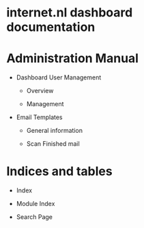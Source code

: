 # internet.nl dashboard documentation

# Administration Manual


* Dashboard User Management


    * Overview


    * Management


* Email Templates


    * General information


    * Scan Finished mail


# Indices and tables


* Index


* Module Index


* Search Page
